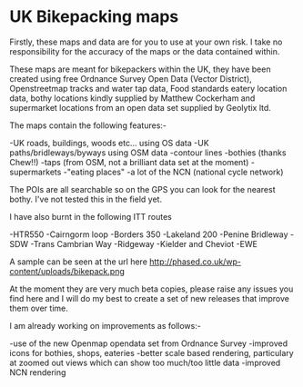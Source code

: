 # UK Bikepacking maps

Firstly, these maps and data are for you to use at your own risk. I take no responsibility for the accuracy of the maps or the data contained within.

These maps are meant for bikepackers within the UK, they have been created using free Ordnance Survey Open Data (Vector District), Openstreetmap tracks and water tap data, Food standards eatery location data, bothy locations kindly supplied by Matthew Cockerham and supermarket locations from an open data set supplied by Geolytix ltd.

The maps contain the following features:-

-UK roads, buildings, woods etc... using OS data
-UK paths/bridleways/byways using OSM data
-contour lines
-bothies (thanks Chew!!)
-taps (from OSM, not a brilliant data set at the moment)
-supermarkets
-"eating places"
-a lot of the NCN (national cycle network)

The POIs are all searchable so on the GPS you can look for the nearest bothy. I've not tested this in the field yet.

I have also burnt in the following ITT routes

-HTR550
-Cairngorm loop
-Borders 350
-Lakeland 200
-Penine Bridleway
-SDW
-Trans Cambrian Way
-Ridgeway
-Kielder and Cheviot
-EWE

A sample can be seen at the url here http://phased.co.uk/wp-content/uploads/bikepack.png

At the moment they are very much beta copies, please raise any issues you find here and I will do my best to create a set of new releases that improve them over time.

I am already working on improvements as follows:-

-use of the new Openmap opendata set from Ordnance Survey
-improved icons for bothies, shops, eateries 
-better scale based rendering, particulary at zoomed out views which can show too much/too little data
-improved NCN rendering
